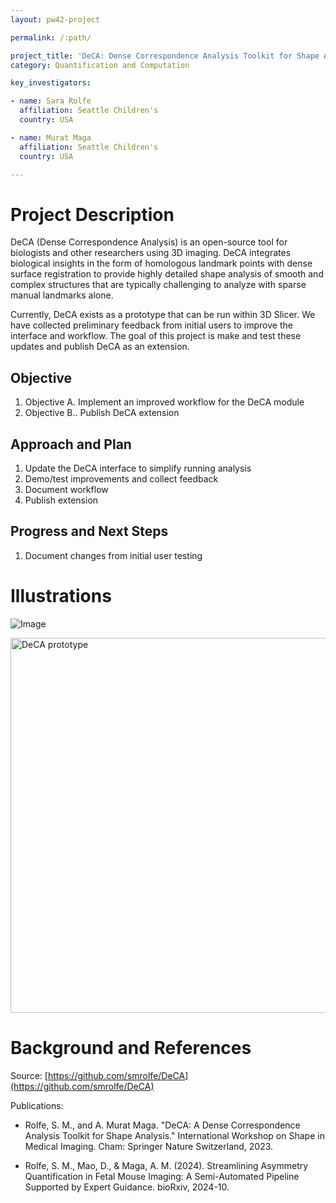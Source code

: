 ```yaml
---
layout: pw42-project

permalink: /:path/

project_title: 'DeCA: Dense Correspondence Analysis Toolkit for Shape Analysis'
category: Quantification and Computation

key_investigators:

- name: Sara Rolfe
  affiliation: Seattle Children's
  country: USA

- name: Murat Maga
  affiliation: Seattle Children's
  country: USA

---
```


# Project Description

<!-- Add a short paragraph describing the project. -->


DeCA (Dense Correspondence Analysis) is an open-source tool for biologists and other researchers using 3D imaging. DeCA integrates biological insights in the form of homologous landmark points with dense surface registration to provide highly detailed shape analysis of smooth and complex structures that are typically challenging to analyze with sparse manual landmarks alone.

Currently, DeCA exists as a prototype that can be run within 3D Slicer. We have collected preliminary feedback from initial users to improve the interface and workflow. The goal of this project is make and test these updates and publish DeCA as an extension.



## Objective

<!-- Describe here WHAT you would like to achieve (what you will have as end result). -->


1. Objective A. Implement an improved workflow for the DeCA module
2. Objective B.. Publish DeCA extension



## Approach and Plan

<!-- Describe here HOW you would like to achieve the objectives stated above. -->


1. Update the DeCA interface to simplify running analysis
3. Demo/test improvements and collect feedback
4. Document workflow
5. Publish extension




## Progress and Next Steps

<!-- Update this section as you make progress, describing of what you have ACTUALLY DONE.
     If there are specific steps that you could not complete then you can describe them here, too. -->


1. Document changes from initial user testing



# Illustrations

<!-- Add pictures and links to videos that demonstrate what has been accomplished. -->


![Image](https://github.com/user-attachments/assets/195e437a-abb5-49e1-bd8d-59ed6a00535a)

<img width="600" alt="DeCA prototype" src="https://github.com/user-attachments/assets/18504eca-2b44-4362-93b7-c953c514b0cd" />





# Background and References

<!-- If you developed any software, include link to the source code repository.
     If possible, also add links to sample data, and to any relevant publications. -->


Source: [https://github.com/smrolfe/DeCA](https://github.com/smrolfe/DeCA)

Publications: 
- Rolfe, S. M., and A. Murat Maga. "DeCA: A Dense Correspondence Analysis Toolkit for Shape Analysis." International Workshop on Shape in Medical Imaging. Cham: Springer Nature Switzerland, 2023.

- Rolfe, S. M., Mao, D., & Maga, A. M. (2024). Streamlining Asymmetry Quantification in Fetal Mouse Imaging: A Semi-Automated Pipeline Supported by Expert Guidance. bioRxiv, 2024-10.

